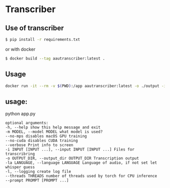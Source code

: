 # Transcriber

## Use of transcriber

```bash
$ pip install -r requirements.txt
```

or with docker

```bash
$ docker build --tag aautranscriber:latest .
```

## Usage

```bash
docker run -it --rm -v $(PWD):/app aautranscriber:latest -o ./output -i inputfile1.wav inputfile2.wav --threads 4
```

## usage:

python app.py

```
optional arguments:
-h, --help show this help message and exit
-m MODEL, --model MODEL what model is used?
--no-mps disables macOS GPU training
--no-cuda disables CUDA training
--verbose Print info to screen
-i INPUT [INPUT ...], --input INPUT [INPUT ...] Files for transcribring
-o OUTPUT_DIR, --output_dir OUTPUT_DIR Transcription output
-la LANGUAGE, --language LANGUAGE Language of audio, if not set let whisper guess
-l, --logging create log file
--threads THREADS number of threads used by torch for CPU inference
--prompt PROMPT [PROMPT ...]
```
